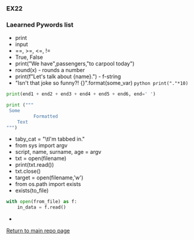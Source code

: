 ### EX22
### Laearned Pywords list

 * print
 * input
 * ==, >=, <=, !=
 * True, False
 * print("We have",passengers,"to carpool today")
 * round(x) - rounds a number
 * print(f"Let's talk about {name}.") - f-string
 * "Isn't that joke so funny?! {}".format(some_var)
```python print("."*10) ```
```python 
print(end1 + end2 + end3 + end4 + end5 + end6, end=' ') 
```
```python
print ("""
 Some
          Formatted
    Text
""")
```
 * taby_cat = "\tI'm tabbed in."
 * from sys import argv
 * script, name, surname, age = argv
 * txt = open(filename)
 * print(txt.read())
 * txt.close()
 * target = open(filename,'w')
 * from os.path import exists
 * exists(to_file)
```python
with open(from_file) as f:
	in_data = f.read()
```
 * 


[Return to main repo page](https://github.com/Aersum/py-learning)
